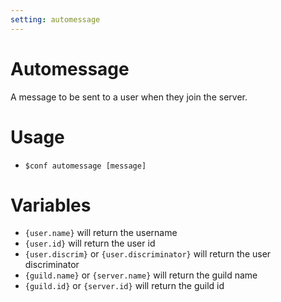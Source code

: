 ```yaml
---
setting: automessage
---
```


# Automessage

A message to be sent to a user when they join the server.

# Usage

- `$conf automessage [message]`

# Variables

- `{user.name}` will return the username
- `{user.id}` will return the user id
- `{user.discrim}` or `{user.discriminator}` will return the user discriminator
- `{guild.name}` or `{server.name}` will return the guild name
- `{guild.id}` or `{server.id}` will return the guild id
